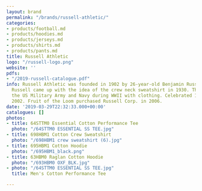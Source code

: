 ```yaml
---
layout: brand
permalink: "/brands/russell-athletic/"
categories:
- products/football.md
- products/hoodies.md
- products/jerseys.md
- products/shirts.md
- products/pants.md
title: Russell Athletic
logo: "/russell-logo.png"
website: ''
pdfs:
- "/2019-russell-catalogue.pdf"
info: Russell Athletic was founded in 1902 by 26-year-old Benjamin Russell in Alabama.
  Russell came up with the idea of the crew neck sweatshirt in 1930. They supplied
  the US Military Army and Navy during WWII with clothing. Celebrated 100 years in
  2002. Fruit of the Loom purchased Russell Corp. in 2006.
date: '2019-03-29T22:32:33.000+00:00'
catalogues: []
photos:
- title: 64STTM0 Essential Cotton Performance Tee
  photo: "/64STTM0 ESSENTIAL SS TEE.jpg"
- title: 698HBM1 Cotton Crew Sweatshirt
  photo: "/698HBM1 crew sweatshirt (6).jpg"
- title: 695HBM1 Cotton Hoodie
  photo: "/695HBM1_black.png"
- title: 63HBM0 Raglan Cotton Hoodie
  photo: "/693HBM0 OXF_BLK.jpg"
- photo: "/64STTM0 ESSENTIAL SS TEE.jpg"
  title: Men's Cotton Performance Tee

---
```


